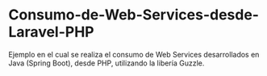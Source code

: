 # Consumo-de-Web-Services-desde-Laravel-PHP
Ejemplo en el cual se realiza el consumo de Web Services desarrollados en Java (Spring Boot), desde PHP, utilizando la libería Guzzle. 
